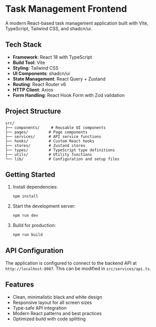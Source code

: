 # Task Management Frontend

A modern React-based task management application built with Vite, TypeScript, Tailwind CSS, and shadcn/ui.

## Tech Stack

- **Framework**: React 18 with TypeScript
- **Build Tool**: Vite
- **Styling**: Tailwind CSS
- **UI Components**: shadcn/ui
- **State Management**: React Query + Zustand
- **Routing**: React Router v6
- **HTTP Client**: Axios
- **Form Handling**: React Hook Form with Zod validation

## Project Structure

```
src/
├── components/     # Reusable UI components
├── pages/         # Page components
├── services/      # API service functions
├── hooks/         # Custom React hooks
├── stores/        # Zustand stores
├── types/         # TypeScript type definitions
├── utils/         # Utility functions
└── lib/           # Configuration and setup files
```

## Getting Started

1. Install dependencies:
   ```bash
   npm install
   ```

2. Start the development server:
   ```bash
   npm run dev
   ```

3. Build for production:
   ```bash
   npm run build
   ```

## API Configuration

The application is configured to connect to the backend API at `http://localhost:8087`. This can be modified in `src/services/api.ts`.

## Features

- Clean, minimalistic black and white design
- Responsive layout for all screen sizes
- Type-safe API integration
- Modern React patterns and best practices
- Optimized build with code splitting